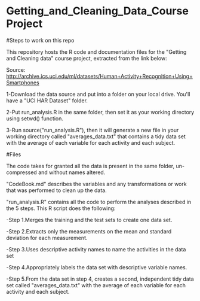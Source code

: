 # Getting_and_Cleaning_Data_CourseProject


#Steps to work on this repo

This repository hosts the R code and documentation files for the "Getting and Cleaning data" course project, extracted from the link below:

Source: http://archive.ics.uci.edu/ml/datasets/Human+Activity+Recognition+Using+Smartphones


1-Download the data source and put into a folder on your local drive. You'll have a "UCI HAR Dataset" folder.

2-Put run_analysis.R in the same folder, then set it as your working directory using setwd() function.

3-Run source("run_analysis.R"), then it will generate a new file in your working directory called "averages_data.txt" that contains a tidy data set with the average of each variable for each activity and each subject.


#Files

The code takes for granted all the data is present in the same folder, un-compressed and without names altered. 

"CodeBook.md" describes the variables and any transformations or work that was performed to clean up the data.

"run_analysis.R" contains all the code to perform the analyses described in the 5 steps. This R script does the following: 

-Step 1.Merges the training and the test sets to create one data set.

-Step 2.Extracts only the measurements on the mean and standard deviation for each measurement. 

-Step 3.Uses descriptive activity names to name the activities in the data set

-Step 4.Appropriately labels the data set with descriptive variable names. 

-Step 5.From the data set in step 4, creates a second, independent tidy data set called "averages_data.txt" with the average of each variable for each activity and each subject.


